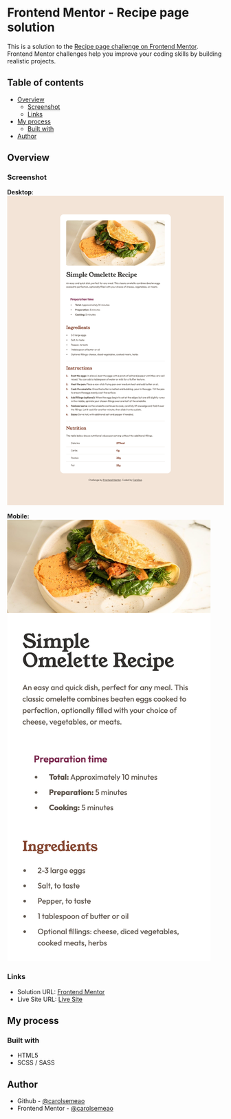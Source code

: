 # Frontend Mentor - Recipe page solution

This is a solution to the [Recipe page challenge on Frontend Mentor](https://www.frontendmentor.io/challenges/recipe-page-KiTsR8QQKm). Frontend Mentor challenges help you improve your coding skills by building realistic projects.

## Table of contents

- [Overview](#overview)
  - [Screenshot](#screenshot)
  - [Links](#links)
- [My process](#my-process)
  - [Built with](#built-with)
- [Author](#author)

## Overview

### Screenshot

**Desktop**:
![Desktop](./assets/images/screenshot-desktop.png)

**Mobile:**
![Mobile](./assets/images/screenshot-mobile.png)

### Links

- Solution URL: [Frontend Mentor](https://www.frontendmentor.io/solutions/responsive-recipe-page-with-html-and-scss-euOz8Sb_Qe)
- Live Site URL: [Live Site](https://carolsemeao.github.io/recipe-page-main/)

## My process

### Built with

- HTML5
- SCSS / SASS

## Author

- Github - [@carolsemeao](https://github.com/carolsemeao)
- Frontend Mentor - [@carolsemeao](https://www.frontendmentor.io/profile/carolsemeao)
